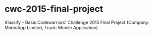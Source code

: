 # cwc-2015-final-project
Klassify - Basis Codewarriors' Challenge 2015 Final Project (Company: MobioApp Limited, Track: Mobile Application)

